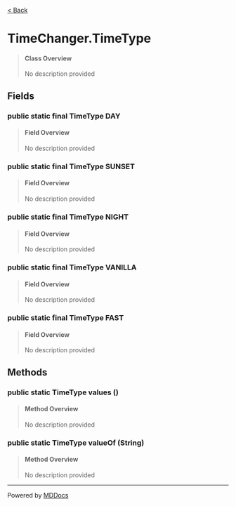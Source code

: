 [< Back](README.md)
# TimeChanger.TimeType #
>#### Class Overview ####
>No description provided
## Fields ##
### public static final TimeType DAY ###
>#### Field Overview ####
>No description provided
>
### public static final TimeType SUNSET ###
>#### Field Overview ####
>No description provided
>
### public static final TimeType NIGHT ###
>#### Field Overview ####
>No description provided
>
### public static final TimeType VANILLA ###
>#### Field Overview ####
>No description provided
>
### public static final TimeType FAST ###
>#### Field Overview ####
>No description provided
>
## Methods ##
### public static TimeType values () ###
>#### Method Overview ####
>No description provided
>
### public static TimeType valueOf (String) ###
>#### Method Overview ####
>No description provided
>

---
Powered by [MDDocs](https://github.com/VRCube/MDDocs)